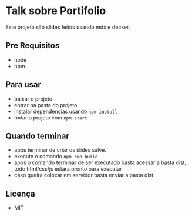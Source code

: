 # Talk sobre Portifolio

Este projeto são slides feitos usando mdx e decker.

## Pre Requisitos

- node
- npm

## Para usar

- baixar o projeto
- entrar na pasta do projeto
- instalar dependencias usando `npm install`
- rodar o projeto com `npm start`


## Quando terminar

- apos terminar de criar os slides salve.
- execute o comando `npm run build`
- apos o comando terminar de ser executado basta acessar a basta dist, todo html/css/js estara pronto para executar
- caso queira colocar em servidor basta enviar a pasta dist

## Licença

- MIT
